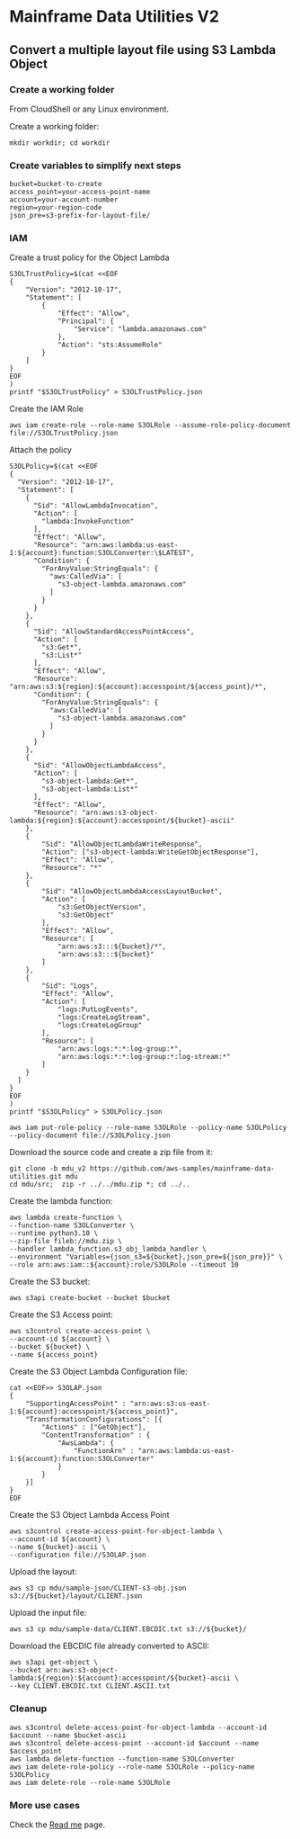 # Mainframe Data Utilities V2

## Convert a multiple layout file using S3 Lambda Object

### Create a working folder

From CloudShell or any Linux environment.

Create a working folder:
```
mkdir workdir; cd workdir
```

### Create variables to simplify next steps
```
bucket=bucket-to-create
access_point=your-access-point-name
account=your-account-number
region=your-region-code
json_pre=s3-prefix-for-layout-file/
```

### IAM

Create a trust policy for the Object Lambda

```
S3OLTrustPolicy=$(cat <<EOF
{
    "Version": "2012-10-17",
    "Statement": [
        {
            "Effect": "Allow",
            "Principal": {
                "Service": "lambda.amazonaws.com"
            },
            "Action": "sts:AssumeRole"
        }
    ]
}
EOF
)
printf "$S3OLTrustPolicy" > S3OLTrustPolicy.json

```

Create the IAM Role

```
aws iam create-role --role-name S3OLRole --assume-role-policy-document file://S3OLTrustPolicy.json
```

Attach the policy

```
S3OLPolicy=$(cat <<EOF
{
  "Version": "2012-10-17",
  "Statement": [
    {
      "Sid": "AllowLambdaInvocation",
      "Action": [
        "lambda:InvokeFunction"
      ],
      "Effect": "Allow",
      "Resource": "arn:aws:lambda:us-east-1:${account}:function:S3OLConverter:\$LATEST",
      "Condition": {
        "ForAnyValue:StringEquals": {
          "aws:CalledVia": [
            "s3-object-lambda.amazonaws.com"
          ]
        }
      }
    },
    {
      "Sid": "AllowStandardAccessPointAccess",
      "Action": [
        "s3:Get*",
        "s3:List*"
      ],
      "Effect": "Allow",
      "Resource": "arn:aws:s3:${region}:${account}:accesspoint/${access_point}/*",
      "Condition": {
        "ForAnyValue:StringEquals": {
          "aws:CalledVia": [
            "s3-object-lambda.amazonaws.com"
          ]
        }
      }
    },
    {
      "Sid": "AllowObjectLambdaAccess",
      "Action": [
        "s3-object-lambda:Get*",
        "s3-object-lambda:List*"
      ],
      "Effect": "Allow",
      "Resource": "arn:aws:s3-object-lambda:${region}:${account}:accesspoint/${bucket}-ascii"
    },
    {
        "Sid": "AllowObjectLambdaWriteResponse",
        "Action": ["s3-object-lambda:WriteGetObjectResponse"],
        "Effect": "Allow",
        "Resource": "*"
    },
    {
        "Sid": "AllowObjectLambdaAccessLayoutBucket",
        "Action": [
            "s3:GetObjectVersion",
            "s3:GetObject"
        ],
        "Effect": "Allow",
        "Resource": [
            "arn:aws:s3:::${bucket}/*",
            "arn:aws:s3:::${bucket}"
        ]
    },
    {
        "Sid": "Logs",
        "Effect": "Allow",
        "Action": [
            "logs:PutLogEvents",
            "logs:CreateLogStream",
            "logs:CreateLogGroup"
        ],
        "Resource": [
            "arn:aws:logs:*:*:log-group:*",
            "arn:aws:logs:*:*:log-group:*:log-stream:*"
        ]
    }
  ]
}
EOF
)
printf "$S3OLPolicy" > S3OLPolicy.json

aws iam put-role-policy --role-name S3OLRole --policy-name S3OLPolicy --policy-document file://S3OLPolicy.json
```

Download the source code and create a zip file from it:
```
git clone -b mdu_v2 https://github.com/aws-samples/mainframe-data-utilities.git mdu
cd mdu/src;  zip -r ../../mdu.zip *; cd ../..
```

Create the lambda function:
```
aws lambda create-function \
--function-name S3OLConverter \
--runtime python3.10 \
--zip-file fileb://mdu.zip \
--handler lambda_function.s3_obj_lambda_handler \
--environment "Variables={json_s3=${bucket},json_pre=${json_pre}}" \
--role arn:aws:iam::${account}:role/S3OLRole --timeout 10
```

Create the S3 bucket:
```
aws s3api create-bucket --bucket $bucket
```

Create the S3 Access point:
```
aws s3control create-access-point \
--account-id ${account} \
--bucket ${bucket} \
--name ${access_point}
```


Create the S3 Object Lambda Configuration file:
```
cat <<EOF>> S3OLAP.json
{
    "SupportingAccessPoint" : "arn:aws:s3:us-east-1:${account}:accesspoint/${access_point}",
    "TransformationConfigurations": [{
        "Actions" : ["GetObject"],
        "ContentTransformation" : {
            "AwsLambda": {
                "FunctionArn" : "arn:aws:lambda:us-east-1:${account}:function:S3OLConverter"
            }
        }
    }]
}
EOF

```

Create the S3 Object Lambda Access Point

```
aws s3control create-access-point-for-object-lambda \
--account-id ${account} \
--name ${bucket}-ascii \
--configuration file://S3OLAP.json

```


Upload the layout:
```
aws s3 cp mdu/sample-json/CLIENT-s3-obj.json s3://${bucket}/layout/CLIENT.json
```

Upload the input file:
```
aws s3 cp mdu/sample-data/CLIENT.EBCDIC.txt s3://${bucket}/
```


Download the EBCDIC file already converted to ASCII:

```
aws s3api get-object \
--bucket arn:aws:s3-object-lambda:${region}:${account}:accesspoint/${bucket}-ascii \
--key CLIENT.EBCDIC.txt CLIENT.ASCII.txt
```

### Cleanup
```
aws s3control delete-access-point-for-object-lambda --account-id $account --name $bucket-ascii
aws s3control delete-access-point --account-id $account --name $access_point
aws lambda delete-function --function-name S3OLConverter
aws iam delete-role-policy --role-name S3OLRole --policy-name S3OLPolicy
aws iam delete-role --role-name S3OLRole
```



### More use cases

Check the [Read me](/docs/readme.md) page.